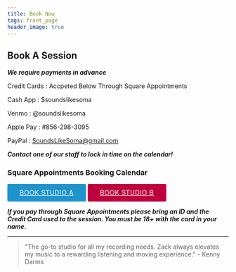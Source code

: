 ```yaml
---
title: Book Now
tags: front_page
header_image: true
---
```

## Book A Session

**_We require payments in advance_** 

Credit Cards : Accpeted Below Through Square Appointments

Cash App : $soundslikesoma

Venmo : @soundslikesoma

Apple Pay : #856-298-3095

PayPal : SoundsLikeSoma@gmail.com

**_Contact one of our staff to lock in time on the calendar!_**

### Square Appointments Booking Calendar

<!-- Start Square Appointments Embed code --> <a target="_top" style=" background-color: #1E93CC; color: white; height: 40px; text-transform: uppercase; font-family: 'Square Market', 'helvetica neue', helvetica, arial, sans-serif; letter-spacing: 1px; line-height: 38px; padding: 0 28px; border-radius: 3px; font-weight: 500; font-size: 14px; cursor: pointer; display: inline-block; " href="https://squareup.com/appointments/book/8GNV6PJ8WK7YH/sounds-like-soma-philadelphia-pa" rel="nofollow">Book Studio A</a> <!-- End Square Appointments Embed code -->

<!-- Start Square Appointments Embed code --> <a target="_top" style=" background-color: #BF003F; color: white; height: 40px; text-transform: uppercase; font-family: 'Square Market', 'helvetica neue', helvetica, arial, sans-serif; letter-spacing: 1px; line-height: 38px; padding: 0 28px; border-radius: 3px; font-weight: 500; font-size: 14px; cursor: pointer; display: inline-block; " href="https://squareup.com/appointments/book/VC0MQHN4GS4ND/sls-studio-b-philadelphia-pa" rel="nofollow">Book Studio B</a> <!-- End Square Appointments Embed code -->

**_If you pay through Square Appointments please bring an ID and the Credit Card used to the session. You must be 18+ with the card in your name._**

- - -

<blockquote>"The go-to studio for all my recording needs.  Zack always elevates my music to a rewarding listening and moving experience." - Kenny Darms</blockquote>

<br>